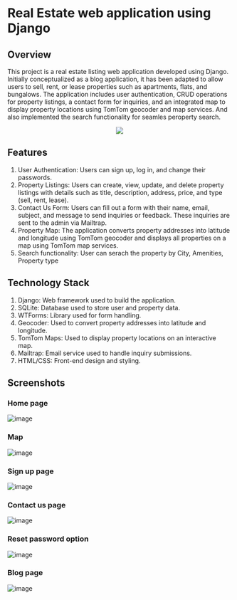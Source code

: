 # Real Estate web application using Django

## Overview

This project is a real estate listing web application developed using Django. Initially conceptualized as a blog application, it has been adapted to allow users to sell, rent, or lease properties such as apartments, flats, and bungalows. The application includes user authentication, CRUD operations for property listings, a contact form for inquiries, and an integrated map to display property locations using TomTom geocoder and map services. And also implemented the search functionality for seamles peroperty search.


<p align="center">
  <a href="https://skillicons.dev">
    <img src="https://skillicons.dev/icons?i=python,django,github,vscode,git,bootstrap,js,html,css" />
  </a>
</p>


## Features
  
  1. User Authentication: Users can sign up, log in, and change their passwords.
  2. Property Listings: Users can create, view, update, and delete property listings with details such as title, description, address, price, and type (sell, rent, lease).
  3. Contact Us Form: Users can fill out a form with their name, email, subject, and message to send inquiries or feedback. These inquiries are sent to the admin via Mailtrap.
  4. Property Map: The application converts property addresses into latitude and longitude using TomTom geocoder and displays all properties on a map using TomTom map services.
  5. Search functionality: User can serach the property by City, Amenities, Property type

## Technology Stack

   1. Django: Web framework used to build the application.
   2. SQLite: Database used to store user and property data.
   3. WTForms: Library used for form handling.
   4. Geocoder: Used to convert property addresses into latitude and longitude.
   5. TomTom Maps: Used to display property locations on an interactive map.
   6. Mailtrap: Email service used to handle inquiry submissions.
   7. HTML/CSS: Front-end design and styling.


## Screenshots

### Home page

![image](https://github.com/ShrujanMali/propertyfy/assets/86197841/b3ece71a-287e-4fa2-a772-e60e985839bf)

### Map

![image](https://github.com/ShrujanMali/propertyfy/assets/86197841/630a34f4-c74a-4503-a059-6e1587f5e466)

### Sign up page

![image](https://github.com/ShrujanMali/propertyfy/assets/86197841/164517d8-3b09-46d6-a4e9-24df353597c9)


### Contact us page

![image](https://github.com/ShrujanMali/propertyfy/assets/86197841/63d7fbce-c862-45e6-a7c4-5fb2c09863ba)

### Reset password option

![image](https://github.com/ShrujanMali/propertyfy/assets/86197841/cc34bdb4-d213-4aa9-9ee9-ef2de36e0c5c)

### Blog page

![image](https://github.com/ShrujanMali/propertyfy/assets/86197841/058ac8eb-200b-46f8-94ce-0a5281009142)

